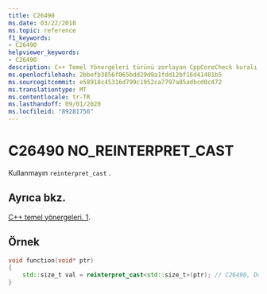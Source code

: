 ```yaml
---
title: C26490
ms.date: 03/22/2018
ms.topic: reference
f1_keywords:
- C26490
helpviewer_keywords:
- C26490
description: C++ Temel Yönergeleri türünü zorlayan CppCoreCheck kuralı. 1
ms.openlocfilehash: 2bbefb3856f065bdd29d9a1fdd12bf16d41481b5
ms.sourcegitcommit: e58918c45316d799c1952ca7797a85adbcd0c472
ms.translationtype: MT
ms.contentlocale: tr-TR
ms.lasthandoff: 09/01/2020
ms.locfileid: "89281756"
---
```

# <a name="c26490-no_reinterpret_cast"></a>C26490 NO_REINTERPRET_CAST

Kullanmayın `reinterpret_cast` . 
## <a name="see-also"></a>Ayrıca bkz. 
[C++ temel yönergeleri. 1](https://github.com/isocpp/CppCoreGuidelines/blob/master/CppCoreGuidelines.md#SS-type).

## <a name="example"></a>Örnek
```cpp
void function(void* ptr)
{
    std::size_t val = reinterpret_cast<std::size_t>(ptr); // C26490, Don't use reinterpret_cast
}
```
